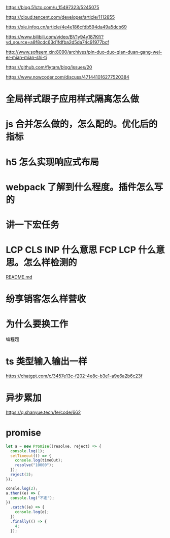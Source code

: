 https://blog.51cto.com/u_15497323/5245075

https://cloud.tencent.com/developer/article/1112855

https://xie.infoq.cn/article/4e4e186cfdb594da49a5dcb69

https://www.bilibili.com/video/BV1y94y187Kf/?vd_source=a8f8cdc63d1fdfba2d5da74c91977bcf

http://www.softeem.xin:8090/archives/pin-duo-duo-qian-duan-gang-wei-er-mian-mian-shi-ti

https://github.com/flytam/blog/issues/20

https://www.nowcoder.com/discuss/471441016277520384

# 全局样式跟子应用样式隔离怎么做

# js 合并怎么做的，怎么配的。优化后的指标

# h5 怎么实现响应式布局

# webpack 了解到什么程度。插件怎么写的

# 讲一下宏任务

# LCP CLS INP 什么意思 FCP LCP 什么意思。怎么样检测的

[README.md](../../front-end/性能优化/README.md)

# 纷享销客怎么样营收

# 为什么要换工作

编程题

# ts 类型输入输出一样

https://chatgpt.com/c/3457e13c-f202-4e8c-b3e1-a9e6a2b6c23f

# 异步累加

https://q.shanyue.tech/fe/code/662

# promise

```typescript
let a = new Promise((resolve, reject) => {
  console.log(1);
  setTimeout(() => {
    console.log(timeOut);
    resolve("10000");
  });
  reject(3);
});

consle.log(2);
a.then((e) => {
  console.log("不走");
})
  .catch((e) => {
    console.log(e);
  })
  .finally(() => {
    4;
  });
```
